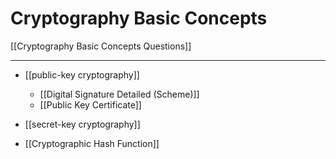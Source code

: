 # Cryptography Basic Concepts
[[Cryptography Basic Concepts Questions]]
___
- [[public-key cryptography]]
	- [[Digital Signature Detailed (Scheme)]]
	- [[Public Key Certificate]]

- [[secret-key cryptography]]

- [[Cryptographic Hash Function]]